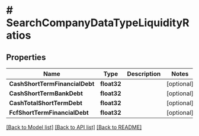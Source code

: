 # # SearchCompanyDataTypeLiquidityRatios


## Properties 


Name | Type | Description | Notes
------------ | ------------- | ------------- | -------------
**CashShortTermFinancialDebt**| **float32** |   | [optional]
**CashShortTermBankDebt**| **float32** |   | [optional]
**CashTotalShortTermDebt**| **float32** |   | [optional]
**FcfShortTermFinancialDebt**| **float32** |   | [optional]


[[Back to Model list]](../../README.md#models) [[Back to API list]](../../README.md#endpoints) [[Back to README]](../../README.md)

